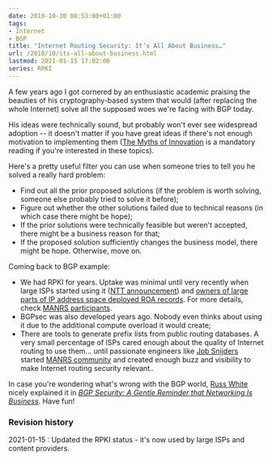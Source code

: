 ```yaml
---
date: 2018-10-30 08:53:00+01:00
tags:
- Internet
- BGP
title: "Internet Routing Security: It’s All About Business…"
url: /2018/10/its-all-about-business.html
lastmod: 2021-01-15 17:02:00
series: RPKI
---
```

A few years ago I got cornered by an enthusiastic academic praising the beauties of his cryptography-based system that would (after replacing the whole Internet) solve all the supposed woes we're facing with BGP today.

His ideas were technically sound, but probably won't ever see widespread adoption -- it doesn't matter if you have great ideas if there's not enough motivation to implementing them ([The Myths of Innovation](https://www.amazon.com/gp/product/1449389627/ref=as_li_qf_asin_il_tl?ie=UTF8&tag=cisioshinandt-20&creative=9325&linkCode=as2&creativeASIN=1449389627&linkId=c9a976737625d7da43044086479fad50) is a mandatory reading if you're interested in these topics).
<!--more-->
Here's a pretty useful filter you can use when someone tries to tell you he solved a really hard problem:

-   Find out all the prior proposed solutions (if the problem is worth solving, someone else probably tried to solve it before);
-   Figure out whether the other solutions failed due to technical reasons (in which case there might be hope);
-   If the prior solutions were technically feasible but weren't accepted, there might be a business reason for that;
-   If the proposed solution sufficiently changes the business model, there might be hope. Otherwise, move on.

Coming back to BGP example:

-   We had RPKI for years. Uptake was minimal until very recently when large ISPs started using it ([NTT announcement](https://www.gin.ntt.net/support-center/policies-procedures/routing-registry/)) and [owners of large parts of IP address space deployed ROA records](https://aws.amazon.com/blogs/networking-and-content-delivery/how-aws-is-helping-to-secure-internet-routing/). For more details, check [MANRS participants](https://www.manrs.org/isps/participants/).
-   BGPsec was also developed years ago. Nobody even thinks about using it due to the additional compute overload it would create;
-   There are tools to generate prefix lists from public routing databases. A very small percentage of ISPs cared enough about the quality of Internet routing to use them... until passionate engineers like [Job Snijders](http://instituut.net/~job/) started [MANRS community](https://www.manrs.org/) and created enough buzz and visibility to make Internet routing security relevant..

In case you're wondering what's wrong with the BGP world, [Russ White](https://www.ipspace.net/Author:Russ_White) nicely explained it in [*BGP Security: A Gentle Reminder that Networking Is Business*](https://rule11.tech/bgp-security-a-gentle-reminder-that-networking-is-business/). Have fun!

### Revision history

2021-01-15
: Updated the RPKI status - it's now used by large ISPs and content providers.
